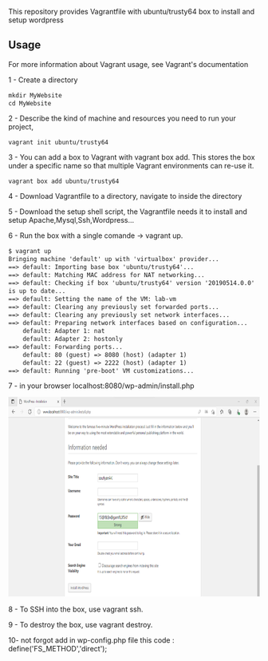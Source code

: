 This repository provides Vagrantfile with ubuntu/trusty64 box to install and setup wordpress

## Usage

For more information about Vagrant usage, see Vagrant's documentation

   1 - Create a directory
``` 
mkdir MyWebsite
cd MyWebsite
``` 
   2 - Describe the kind of machine and resources you need to run your project,
``` 
vagrant init ubuntu/trusty64
``` 
   3 - You can add a box to Vagrant with vagrant box add. This stores the box under a specific name so that multiple Vagrant environments can re-use it.
``` 
vagrant box add ubuntu/trusty64
``` 
   4 - Download Vagrantfile to a directory, navigate to inside the directory

   5 - Download the setup shell script, the Vagrantfile needs it to install and setup Apache,Mysql,Ssh,Wordpress...

   6 - Run the box with a single comande -> vagrant up.
    
```  
$ vagrant up
Bringing machine 'default' up with 'virtualbox' provider...
==> default: Importing base box 'ubuntu/trusty64'...
==> default: Matching MAC address for NAT networking...
==> default: Checking if box 'ubuntu/trusty64' version '20190514.0.0' is up to date...
==> default: Setting the name of the VM: lab-vm
==> default: Clearing any previously set forwarded ports...
==> default: Clearing any previously set network interfaces...
==> default: Preparing network interfaces based on configuration...
    default: Adapter 1: nat
    default: Adapter 2: hostonly
==> default: Forwarding ports...
    default: 80 (guest) => 8080 (host) (adapter 1)
    default: 22 (guest) => 2222 (host) (adapter 1)
==> default: Running 'pre-boot' VM customizations...
```

7 - in your browser localhost:8080/wp-admin/install.php

<img src="https://github.com/SoufiyanAk/Vagrant-wordpress-ubuntu/blob/main/home.png?raw=true" width="1000" height="400">

8 - To SSH into the box, use vagrant ssh.

9 - To destroy the box, use vagrant destroy.

10- not forgot add in wp-config.php file this code  :  define('FS_METHOD','direct');


